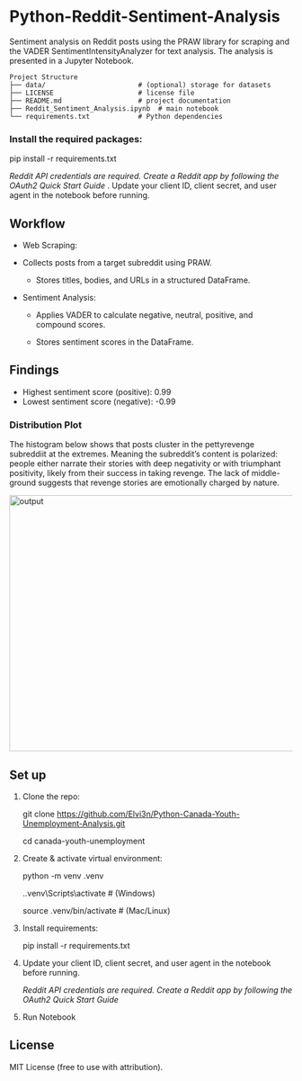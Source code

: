 # Python-Reddit-Sentiment-Analysis

Sentiment analysis on Reddit posts using the PRAW library for scraping and the VADER SentimentIntensityAnalyzer for text analysis. The analysis is presented in a Jupyter Notebook.

```
Project Structure
├── data/                       # (optional) storage for datasets  
├── LICENSE                     # license file  
├── README.md                   # project documentation  
├── Reddit_Sentiment_Analysis.ipynb  # main notebook  
└── requirements.txt            # Python dependencies  
```


### Install the required packages:

pip install -r requirements.txt

*Reddit API credentials are required. Create a Reddit app by following the OAuth2 Quick Start Guide*
. Update your client ID, client secret, and user agent in the notebook before running.

## Workflow

- Web Scraping:

- Collects posts from a target subreddit using PRAW.

  - Stores titles, bodies, and URLs in a structured DataFrame.

- Sentiment Analysis:

  - Applies VADER to calculate negative, neutral, positive, and compound scores.

  - Stores sentiment scores in the DataFrame.

## Findings

- Highest sentiment score (positive): 0.99
- Lowest sentiment score (negative): -0.99

### Distribution Plot

The histogram below shows that posts cluster in the pettyrevenge subreddiit at the extremes. Meaning the subreddit’s content is polarized: people either narrate their stories with deep negativity or with triumphant positivity, likely from their success in taking revenge. The lack of middle-ground suggests that revenge stories are emotionally charged by nature.

<img width="562" height="455" alt="output" src="https://github.com/user-attachments/assets/e8298b90-57f7-4312-bb40-a699d546ca77" />

## Set up

1) Clone the repo:

    git clone https://github.com/Elvi3n/Python-Canada-Youth-Unemployment-Analysis.git
   
    cd canada-youth-unemployment

3) Create & activate virtual environment:

    python -m venv .venv
   
    .\.venv\Scripts\activate   # (Windows)
   
    source .venv/bin/activate  # (Mac/Linux)

4) Install requirements:

    pip install -r requirements.txt

5) Update your client ID, client secret, and user agent in the notebook before running.
   
    *Reddit API credentials are required. Create a Reddit app by following the OAuth2 Quick Start Guide*

6) Run Notebook


## License

MIT License (free to use with attribution).

